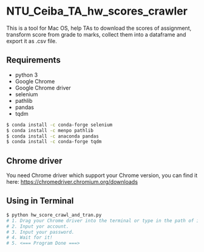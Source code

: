 # NTU_Ceiba_TA_hw_scores_crawler
This is a tool for Mac OS, help TAs to download the scores of assignment, transform score from grade to marks, collect them into a dataframe and export it as .csv file.


## Requirements
- python 3
- Google Chrome 
- Google Chrome driver
- selenium
- pathlib 
- pandas
- tqdm


```bash
$ conda install -c conda-forge selenium
$ conda install -c menpo pathlib
$ conda install -c anaconda pandas
$ conda install -c conda-forge tqdm
```


## Chrome driver
You need Chrome driver which support  your Chrome version, you can find it here:
https://chromedriver.chromium.org/downloads


## Using in Terminal
```bash
$ python hw_score_crawl_and_tran.py
# 1. Drag your Chrome driver into the terminal or type in the path of it.
# 2. Input yor account.
# 3. Input your password.
# 4. Wait for it!
# 5. <=== Program Done ===>
```
